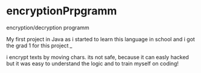 # encryptionPrpgramm
encryption/decryption programm

My first project in Java as i started to learn this language in school and i got the grad 1 for this project *_*

i encrypt texts by moving chars. its not safe, because it can easly hacked but it was easy to understand the logic and to train myself on coding! 

